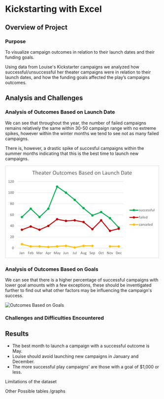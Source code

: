# Kickstarting with Excel

## Overview of Project

### Purpose

To visualize campaign outcomes in relation to their launch dates and their funding goals. 

Using data from Louise's Kickstarter campaigns we analyzed how successful/unsuccessful her theater campaigns were in relation to their launch dates, and how the funding goals affected the play’s campaigns outcomes. 

## Analysis and Challenges

### Analysis of Outcomes Based on Launch Date

We can see that throughout the year, the number of failed campaigns remains relatively the same within 30-50 campaign range with no extreme spikes, however within the winter months we tend to see not as many failed campaigns. 

There is, however, a drastic spike of succesful campaigns within the summer months indicating that this is the best time to launch new campaigns. 

<img src="Resources/Theater_Outcomes_vs_Launch.png" width="500">

### Analysis of Outcomes Based on Goals

We can see that there is a higher percentage of successful campaigns with lower goal amounts with a few exceptions, these should be inventigated further to find out what other factors may be influencing the campaign's success.

![Outcomes Based on Goals](https://github.com/skell061/kickstarter_challenge/blob/298de396c27c460662eb41b0f2f26ef1b801ba00/Outcomes_vs_Goals.png)

### Challenges and Difficulties Encountered



## Results

* The best month to launch a campaign with a successful outcome is May.
* Louise should avoid launching new campaigns in January and December.
* The more successful play campaigns' are those with a goal of $1,000 or less.

Limitations of the dataset

Other Possible tables /graphs



